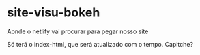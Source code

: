 # site-visu-bokeh
Aonde o netlify vai procurar para pegar nosso site

Só terá o index-html, que será atualizado com o tempo. Capitche?
